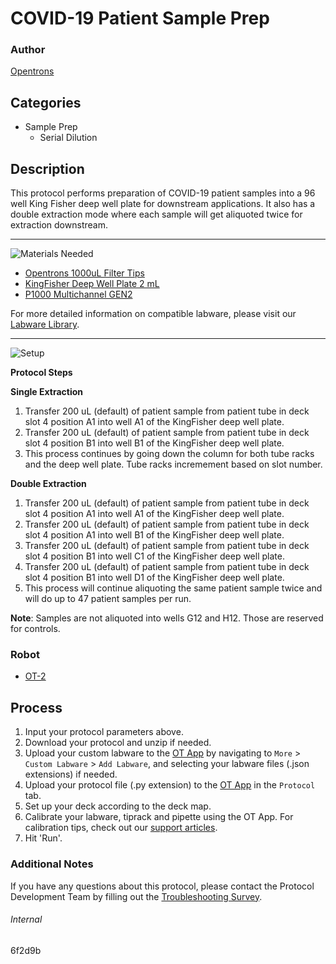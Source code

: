 # COVID-19 Patient Sample Prep

### Author
[Opentrons](https://opentrons.com/)



## Categories
* Sample Prep
	* Serial Dilution

## Description
This protocol performs preparation of COVID-19 patient samples into a 96 well King Fisher deep well plate for downstream applications. It also has a double extraction mode where each sample will get aliquoted twice for extraction downstream. 

---
![Materials Needed](https://s3.amazonaws.com/opentrons-protocol-library-website/custom-README-images/001-General+Headings/materials.png)

* [Opentrons 1000uL Filter Tips](https://shop.opentrons.com/collections/opentrons-tips/products/opentrons-200ul-filter-tips)
* [KingFisher Deep Well Plate 2 mL](https://www.thermofisher.com/order/catalog/product/95040450#/95040450)
* [P1000 Multichannel GEN2](https://shop.opentrons.com/collections/ot-2-robot/products/single-channel-electronic-pipette?variant=5984549142557)

For more detailed information on compatible labware, please visit our [Labware Library](https://labware.opentrons.com/).



---
![Setup](https://s3.amazonaws.com/opentrons-protocol-library-website/custom-README-images/001-General+Headings/Setup.png)

**Protocol Steps**

**Single Extraction**
1. Transfer 200 uL (default) of patient sample from patient tube in deck slot 4 position A1 into well A1 of the KingFisher deep well plate.
2. Transfer 200 uL (default) of patient sample from patient tube in deck slot 4 position B1 into well B1 of the KingFisher deep well plate.
3. This process continues by going down the column for both tube racks and the deep well plate. Tube racks incremement based on slot number.

**Double Extraction**
1. Transfer 200 uL (default) of patient sample from patient tube in deck slot 4 position A1 into well A1 of the KingFisher deep well plate.
2. Transfer 200 uL (default) of patient sample from patient tube in deck slot 4 position A1 into well B1 of the KingFisher deep well plate.
3. Transfer 200 uL (default) of patient sample from patient tube in deck slot 4 position B1 into well C1 of the KingFisher deep well plate.
4. Transfer 200 uL (default) of patient sample from patient tube in deck slot 4 position B1 into well D1 of the KingFisher deep well plate.
5. This process will continue aliquoting the same patient sample twice and will do up to 47 patient samples per run.

**Note**: Samples are not aliquoted into wells G12 and H12. Those are reserved for controls.

### Robot
* [OT-2](https://opentrons.com/ot-2)

## Process

1. Input your protocol parameters above.
2. Download your protocol and unzip if needed.
3. Upload your custom labware to the [OT App](https://opentrons.com/ot-app) by navigating to `More` > `Custom Labware` > `Add Labware`, and selecting your labware files (.json extensions) if needed.
4. Upload your protocol file (.py extension) to the [OT App](https://opentrons.com/ot-app) in the `Protocol` tab.
5. Set up your deck according to the deck map.
6. Calibrate your labware, tiprack and pipette using the OT App. For calibration tips, check out our [support articles](https://support.opentrons.com/en/collections/1559720-guide-for-getting-started-with-the-ot-2).
7. Hit 'Run'.

### Additional Notes

If you have any questions about this protocol, please contact the Protocol Development Team by filling out the [Troubleshooting Survey](https://protocol-troubleshooting.paperform.co/).

###### Internal
6f2d9b